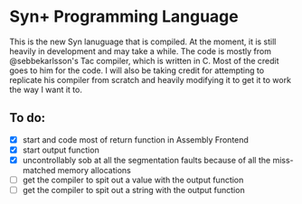 # Syn+ Programming Language
This is the new Syn lanuguage that is compiled. At the moment, it is still heavily in development and may take a while. The code is mostly from @sebbekarlsson's Tac compiler, which is written in C. Most of the credit goes to him for the code. I will also be taking credit for attempting to replicate his compiler from scratch and heavily modifying it to get it to work the way I want it to.
## To do:
- [x] start and code most of return function in Assembly Frontend
- [x] start output function
- [x] uncontrollably sob at all the segmentation faults because of all the miss-matched memory allocations
- [ ] get the compiler to spit out a value with the output function
- [ ] get the compiler to spit out a string with the output function
